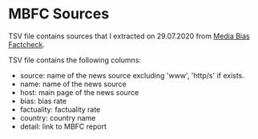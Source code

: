 # MBFC Sources
TSV file contains sources that I extracted on 29.07.2020 from [Media Bias Factcheck](https://mediabiasfactcheck.com/).  

TSV file contains the following columns:

- source: name of the news source excluding 'www', 'http/s' if exists.
- name: name of the news source
- host: main page of the news source
- bias: bias rate
- factuality: factuality rate
- country: country name
- detail: link to MBFC report
